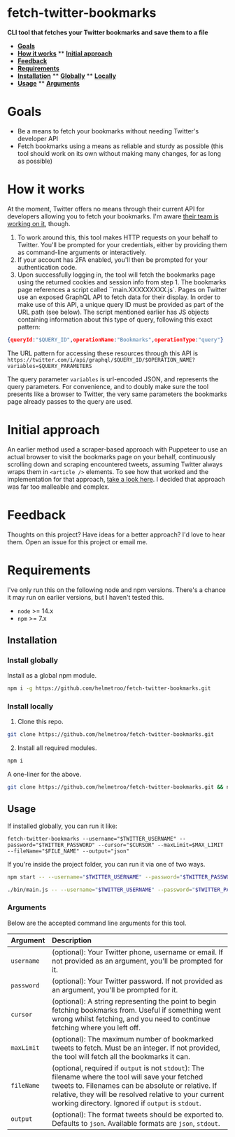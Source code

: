 # fetch-twitter-bookmarks

**CLI tool that fetches your Twitter bookmarks and save them to a file**

* **[Goals](#goals)**
* **[How it works](#how-it-works)**
** **[Initial approach](#initial-approach)**
* **[Feedback](#feedback)**
* **[Requirements](#requirements)**
* **[Installation](#installation)**
** **[Globally](#install-globally)**
** **[Locally](#install-locally)**
* **[Usage](#usage)**
** **[Arguments](#arguments)**

<a name="goals"></a>

# Goals
- Be a means to fetch your bookmarks without needing Twitter's developer API
- Fetch bookmarks using a means as reliable and sturdy as possible (this tool should work on its own without making many changes, for as long as possible)

<a name="how-it-works"></a>

# How it works
At the moment, Twitter offers no means through their current API for developers allowing you to fetch your bookmarks. I'm aware [their team is working on it](https://twittercommunity.com/t/twitter-bookmarks-not-accessible-via-the-api/142160), though.

1. To work around this, this tool makes HTTP requests on your behalf to Twitter. You'll be prompted for your credentials, either by providing them as command-line arguments or interactively.
2. If your account has 2FA enabled, you'll then be prompted for your authentication code.
3. Upon successfully logging in, the tool will fetch the bookmarks page using the returned cookies and session info from step 1. The bookmarks page references a script called ``main.XXXXXXXXX.js`. Pages on Twitter use an exposed GraphQL API to fetch data for their display. In order to make use of this API, a unique query ID must be provided as part of the URL path (see below). The script mentioned earlier has JS objects containing information about this type of query, following this exact pattern:

```json
{queryId:"$QUERY_ID",operationName:"Bookmarks",operationType:"query"}
```

The URL pattern for accessing these resources through this API is 
`https://twitter.com/i/api/graphql/$QUERY_ID/$OPERATION_NAME?variables=$QUERY_PARAMETERS`

The query parameter `variables` is url-encoded JSON, and represents the query parameters. For convenience, and to doubly make sure the tool presents like a browser to Twitter, the very same parameters the bookmarks page already passes to the query are used.

<a name="initial-approach"></a>

# Initial approach

An earlier method used a scraper-based approach with Puppeteer to use an actual browser to visit the bookmarks page on your behalf, continuously scrolling down and scraping encountered tweets, assuming Twitter always wraps them in `<article />` elements. To see how that worked and the implementation for that approach, [take a look here](https://github.com/helmetroo/fetch-twitter-bookmarks/tree/1232e7aa308e65e8b80f6fbf4bf928575194edf1). I decided that approach was far too malleable and complex.

<a name="feedback"></a>

# Feedback

Thoughts on this project? Have ideas for a better approach? I'd love to hear them. Open an issue for this project or email me.

<a name="requirements"></a>

# Requirements

I've only run this on the following node and npm versions. There's a chance it may run on earlier versions, but I haven't tested this.

- `node` >= 14.x
- `npm` >= 7.x

<a name="installation"></a>
## Installation

<a name="install-globally"></a>
### Install globally

Install as a global npm module.

```bash
npm i -g https://github.com/helmetroo/fetch-twitter-bookmarks.git
```

<a name="install-locally"></a>
### Install locally

1. Clone this repo.

```bash
git clone https://github.com/helmetroo/fetch-twitter-bookmarks.git
```

2. Install all required modules.

```bash
npm i
```

A one-liner for the above.
```bash
git clone https://github.com/helmetroo/fetch-twitter-bookmarks.git && npm i
```

<a name="usage"></a>
## Usage
If installed globally, you can run it like:
```
fetch-twitter-bookmarks --username="$TWITTER_USERNAME" --password="$TWITTER_PASSWORD" --cursor="$CURSOR" --maxLimit=$MAX_LIMIT --fileName="$FILE_NAME" --output="json"
```

If you're inside the project folder, you can run it via one of two ways.
```bash
npm start -- --username="$TWITTER_USERNAME" --password="$TWITTER_PASSWORD" --cursor="$CURSOR" --maxLimit=$MAX_LIMIT --fileName="$FILE_NAME" --output="json" 
```

```bash
./bin/main.js -- --username="$TWITTER_USERNAME" --password="$TWITTER_PASSWORD" --cursor="$CURSOR" --maxLimit=$MAX_LIMIT --fileName="$FILE_NAME" --output="json" 
```

### Arguments
Below are the accepted command line arguments for this tool.

| Argument   | Description                                                                                                                                                                                                                                                            |
| :--        | :--                                                                                                                                                                                                                                                                    |
| `username` | (optional): Your Twitter phone, username or email. If not provided as an argument, you'll be prompted for it.                                                                                                                                                          |
| `password` | (optional): Your Twitter password. If not provided as an argument, you'll be prompted for it.                                                                                                                                                                          |
| `cursor`   | (optional): A string representing the point to begin fetching bookmarks from. Useful if something went wrong whilst fetching, and you need to continue fetching where you left off.                                                                                    |
| `maxLimit` | (optional): The maximum number of bookmarked tweets to fetch. Must be an integer. If not provided, the tool will fetch all the bookmarks it can.                                                                                                                       |
| `fileName` | (optional, required if `output` is not `stdout`): The filename where the tool will save your fetched tweets to. Filenames can be absolute or relative. If relative, they will be resolved relative to your current working directory. Ignored if `output` is `stdout`. |
| `output`   | (optional): The format tweets should be exported to. Defaults to `json`. Available formats are `json`, `stdout`.                                                                                                                                                       |
